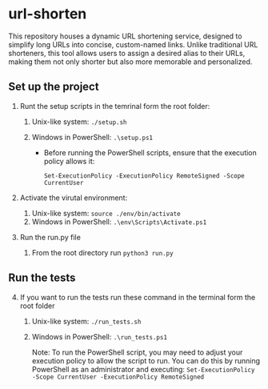 # url-shorten

This repository houses a dynamic URL shortening service, designed to simplify long URLs into concise, custom-named links. Unlike traditional URL shorteners, this tool allows users to assign a desired alias to their URLs, making them not only shorter but also more memorable and personalized.

## Set up the project

1. Runt the setup scripts in the temrinal form the root folder:

   1. Unix-like system: `./setup.sh`
   2. Windows in PowerShell: `.\setup.ps1`

      - Before running the PowerShell scripts, ensure that the execution policy allows it:

        `Set-ExecutionPolicy -ExecutionPolicy RemoteSigned -Scope CurrentUser`

2. Activate the virutal environment:

   1. Unix-like system: `source ./env/bin/activate`
   2. Windows in PowerShell: `.\env\Scripts\Activate.ps1`

3. Run the run.py file

   1. From the root directory run `python3 run.py`

## Run the tests

4. If you want to run the tests run these command in the terminal form the root folder

   1. Unix-like system: `./run_tests.sh`
   2. Windows in PowerShell: `.\run_tests.ps1`

      Note: To run the PowerShell script, you may need to adjust your execution policy to allow the script to run. You can do this by running PowerShell as an administrator and executing: `Set-ExecutionPolicy -Scope CurrentUser -ExecutionPolicy RemoteSigned`

